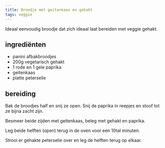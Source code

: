 ```yaml
---
title: Broodje met geitenkaas en gehakt
tags: veggie
---
```


Ideaal eenvoudig broodje dat zich ideaal laat bereiden met veggie gehakt.

## ingrediënten

* panini afbakbroodjes
* 200g vegetarisch gehakt
* 1 rode en 1 gele paprika
* geitenkaas
* platte peterselie

## bereiding

Bak de broodjes half en snij ze open. Snij de paprika in reepjes en stoof tot ze bijna zacht zijn.

Besmeer beide zijden met geitenkaas, beleg met gehakt en paprika. 

Leg beide helften (open) terug in de oven voor een 10tal minuten.

Strooi er gehakte peterselie over en leg de helften terug op elkaar.
